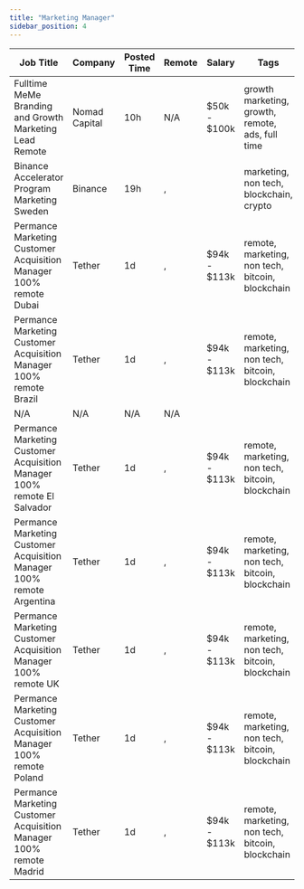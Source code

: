 ```yaml
---
title: "Marketing Manager"
sidebar_position: 4
---
```


| Job Title | Company | Posted Time | Remote | Salary | Tags | Apply Link |
|-----------|---------|-------------|--------|--------|------|------------|
| Fulltime MeMe Branding and Growth Marketing Lead Remote | Nomad Capital | 10h | N/A | $50k - $100k | growth marketing, growth, remote, ads, full time | [Apply](https://web3.career/full-time-meme-branding-and-growth-marketing-lead-remote-nomad-capital/96615) |
| Binance Accelerator Program Marketing Sweden | Binance | 19h | , |  | marketing, non tech, blockchain, crypto | [Apply](https://web3.career/binance-accelerator-program-marketing-sweden-binance/99892) |
| Permance Marketing Customer Acquisition Manager 100% remote Dubai | Tether | 1d | , | $94k - $113k | remote, marketing, non tech, bitcoin, blockchain | [Apply](https://web3.career/performance-marketing-customer-acquisition-manager-100-remote-dubai-tether/99862) |
| Permance Marketing Customer Acquisition Manager 100% remote Brazil | Tether | 1d | , | $94k - $113k | remote, marketing, non tech, bitcoin, blockchain | [Apply](https://web3.career/performance-marketing-customer-acquisition-manager-100-remote-brazil-tether/99861) |
| N/A | N/A | N/A | N/A |  |  | [Apply](https://web3.career/metana) |
| Permance Marketing Customer Acquisition Manager 100% remote El Salvador | Tether | 1d | , | $94k - $113k | remote, marketing, non tech, bitcoin, blockchain | [Apply](https://web3.career/performance-marketing-customer-acquisition-manager-100-remote-el-salvador-tether/99857) |
| Permance Marketing Customer Acquisition Manager 100% remote Argentina | Tether | 1d | , | $94k - $113k | remote, marketing, non tech, bitcoin, blockchain | [Apply](https://web3.career/performance-marketing-customer-acquisition-manager-100-remote-argentina-tether/99856) |
| Permance Marketing Customer Acquisition Manager 100% remote UK | Tether | 1d | , | $94k - $113k | remote, marketing, non tech, bitcoin, blockchain | [Apply](https://web3.career/performance-marketing-customer-acquisition-manager-100-remote-uk-tether/99855) |
| Permance Marketing Customer Acquisition Manager 100% remote Poland | Tether | 1d | , | $94k - $113k | remote, marketing, non tech, bitcoin, blockchain | [Apply](https://web3.career/performance-marketing-customer-acquisition-manager-100-remote-poland-tether/99854) |
| Permance Marketing Customer Acquisition Manager 100% remote Madrid | Tether | 1d | , | $94k - $113k | remote, marketing, non tech, bitcoin, blockchain | [Apply](https://web3.career/performance-marketing-customer-acquisition-manager-100-remote-madrid-tether/99853) |
